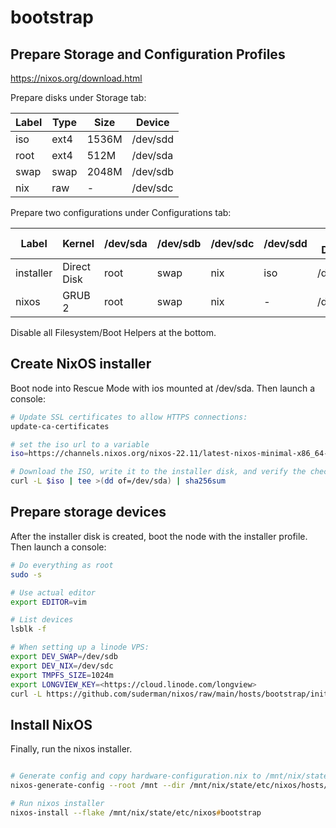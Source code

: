 # bootstrap

## Prepare Storage and Configuration Profiles

<https://nixos.org/download.html>

Prepare disks under Storage tab:

| Label  | Type    | Size  | Device   |
| ------ | ------- | ----- | -------- |
| iso    | ext4    | 1536M | /dev/sdd |
| root   | ext4    | 512M  | /dev/sda |
| swap   | swap    | 2048M | /dev/sdb |
| nix    | raw     | -     | /dev/sdc |

Prepare two configurations under Configurations tab:

| Label     | Kernel      | /dev/sda | /dev/sdb | /dev/sdc | /dev/sdd | Root Device |
| --------- | ----------- | -------- | -------- | -------- | -------- | ----------- |
| installer | Direct Disk | root     | swap     | nix      | iso      | /dev/sdd    |
| nixos     | GRUB 2      | root     | swap     | nix      | -        | /dev/sda    |

Disable all Filesystem/Boot Helpers at the bottom.

## Create NixOS installer

Boot node into Rescue Mode with ios mounted at /dev/sda. Then launch a console:

```zsh
# Update SSL certificates to allow HTTPS connections:
update-ca-certificates

# set the iso url to a variable
iso=https://channels.nixos.org/nixos-22.11/latest-nixos-minimal-x86_64-linux.iso

# Download the ISO, write it to the installer disk, and verify the checksum:
curl -L $iso | tee >(dd of=/dev/sda) | sha256sum
```

## Prepare storage devices

After the installer disk is created, boot the node with the installer profile. Then launch a console:

```zsh
# Do everything as root
sudo -s

# Use actual editor
export EDITOR=vim

# List devices
lsblk -f

# When setting up a linode VPS:
export DEV_SWAP=/dev/sdb 
export DEV_NIX=/dev/sdc 
export TMPFS_SIZE=1024m
export LONGVIEW_KEY=<https://cloud.linode.com/longview>
curl -L https://github.com/suderman/nixos/raw/main/hosts/bootstrap/init.sh | sh
```

## Install NixOS

Finally, run the nixos installer.

```zsh

# Generate config and copy hardware-configuration.nix to /mnt/nix/state/etc/nixos/hosts/bootstrap/hardware-configuration.nix
nixos-generate-config --root /mnt --dir /mnt/nix/state/etc/nixos/hosts/bootstrap

# Run nixos installer
nixos-install --flake /mnt/nix/state/etc/nixos#bootstrap
```
